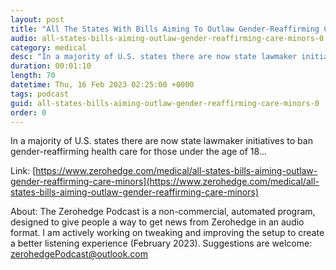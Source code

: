 ```yaml
---
layout: post
title: "All The States With Bills Aiming To Outlaw Gender-Reaffirming Care For Minors"
audio: all-states-bills-aiming-outlaw-gender-reaffirming-care-minors-0
category: medical
desc: "In a majority of U.S. states there are now state lawmaker initiatives to ban gender-reaffirming health care for those under the age of 18..."
duration: 00:01:10
length: 70
datetime: Thu, 16 Feb 2023 02:25:00 +0000
tags: podcast
guid: all-states-bills-aiming-outlaw-gender-reaffirming-care-minors-0
order: 0
---
```

In a majority of U.S. states there are now state lawmaker initiatives to ban gender-reaffirming health care for those under the age of 18...

Link: [https://www.zerohedge.com/medical/all-states-bills-aiming-outlaw-gender-reaffirming-care-minors](https://www.zerohedge.com/medical/all-states-bills-aiming-outlaw-gender-reaffirming-care-minors)

About: The Zerohedge Podcast is a non-commercial, automated program, designed to give people a way to get news from Zerohedge in an audio format.  I am actively working on tweaking and improving the setup to create a better listening experience (February 2023).  Suggestions are welcome: [zerohedgePodcast@outlook.com](mailto:zerohedgePodcast@outlook.com)